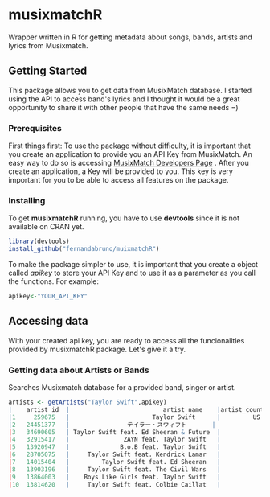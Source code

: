 # musixmatchR
Wrapper written in R for getting metadata about songs, bands, artists and lyrics from Musixmatch.

## Getting Started

This package allows you to get data from MusixMatch database. I started using the API to access band's lyrics and I thought it would be a great opportunity to share it with other people that have the same needs =)


### Prerequisites

First things first: To use the package without difficulty, it is important that you create an application to provide you an API Key from MusixMatch. 
An easy way to do so is accessing [MusixMatch Developers Page](https://developer.musixmatch.com/admin/applications) . After you create an application, a Key will be provided to you. 
This key is very important for you to be able to access all features on the package.

### Installing
To get **musixmatchR** running, you have to use **devtools** since it is not available on CRAN yet.

```r
library(devtools)
install_github("fernandabruno/muixmatchR")
```
To make the package simpler to use, it is important that you create a object called *apikey* to store your API Key and to use it as a parameter as you call the functions.
For example:

```r
apikey<-"YOUR_API_KEY"
```

## Accessing data
With your created api key, you are ready to access all the funcionalities provided by musixmatchR package. 
Let's give it a try.

### Getting data about Artists or Bands

Searches Musixmatch database for a provided band, singer or artist.

```r
artists <- getArtists("Taylor Swift",apikey)
|    artist_id  |                          artist_name    |artist_country |artist_rating  |twiter_url
|1     259675   |                       Taylor Swift      |         US    |        95     |https://twitter.com/taylorswift13
|2   24451377   |                テイラー・スウィフト       |               |        17     |
|3   34690605   | Taylor Swift feat. Ed Sheeran & Future  |               |        61     |
|4   32915417   |               ZAYN feat. Taylor Swift   |               |        61     |
|5   13920947   |              B.o.B feat. Taylor Swift   |               |        39     |
|6   28705075   |     Taylor Swift feat. Kendrick Lamar   |               |        45     |
|7   14015404   |         Taylor Swift feat. Ed Sheeran   |               |        45     |
|8   13903196   |     Taylor Swift feat. The Civil Wars   |               |        45     |
|9   13864003   |    Boys Like Girls feat. Taylor Swift   |               |        40     |
|10  13814620   |     Taylor Swift feat. Colbie Caillat   |               |        31     |                        
```
